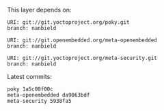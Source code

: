 This layer depends on:

    URI: git://git.yoctoproject.org/poky.git
    branch: nanbield

    URI: git://git.openembedded.org/meta-openembedded
    branch: nanbield

    URI: git://git.yoctoproject.org/meta-security.git
    branch: nanbield

Latest commits:

    poky 1a5c00f00c
    meta-openembedded da9063bdf
    meta-security 5938fa5
